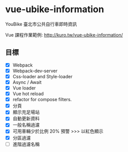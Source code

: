 # vue-ubike-information
YouBike 臺北市公共自行車即時資訊

Vue 課程作業範例: http://kuro.tw/vue-ubike-information/


## 目標

- [x] Webpack
- [x] Webpack-dev-server
- [x] Css-loader and Style-loader
- [x] Async / Await
- [x] Vue loader
- [x] Vue hot reload
- [x] refactor for compose filters.
- [x] 分頁
- [x] 顯示充足場站
- [x] 自動更新資料
- [x] 一般名稱過濾
- [x] 可用車輛少於比例 20% 預警 >>> 以紅色顯示
- [x] 分區過濾
- [ ] 進階過濾名稱